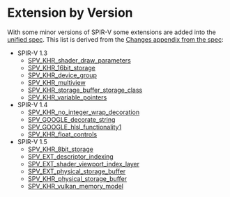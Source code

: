 # Extension by Version

With some minor versions of SPIR-V some extensions are added into the [unified spec](https://registry.khronos.org/SPIR-V/specs/unified1/SPIRV.html#Unified). This list is derived from the [Changes appendix from the spec](https://registry.khronos.org/SPIR-V/specs/unified1/SPIRV.html#_appendix_a_changes):

- SPIR-V 1.3
    - [SPV_KHR_shader_draw_parameters](https://github.com/KhronosGroup/SPIRV-Registry/blob/main/extensions/KHR/SPV_KHR_shader_draw_parameters.asciidoc)
    - [SPV_KHR_16bit_storage](https://github.com/KhronosGroup/SPIRV-Registry/blob/main/extensions/KHR/SPV_KHR_16bit_storage.asciidoc)
    - [SPV_KHR_device_group](https://github.com/KhronosGroup/SPIRV-Registry/blob/main/extensions/KHR/SPV_KHR_device_group.asciidoc)
    - [SPV_KHR_multiview](https://github.com/KhronosGroup/SPIRV-Registry/blob/main/extensions/KHR/SPV_KHR_multiview.asciidoc)
    - [SPV_KHR_storage_buffer_storage_class](https://github.com/KhronosGroup/SPIRV-Registry/blob/main/extensions/KHR/SPV_KHR_storage_buffer_storage_class.asciidoc)
    - [SPV_KHR_variable_pointers](https://github.com/KhronosGroup/SPIRV-Registry/blob/main/extensions/KHR/SPV_KHR_variable_pointers.asciidoc)
- SPIR-V 1.4
    - [SPV_KHR_no_integer_wrap_decoration](https://github.com/KhronosGroup/SPIRV-Registry/blob/main/extensions/KHR/SPV_KHR_no_integer_wrap_decoration.asciidoc)
    - [SPV_GOOGLE_decorate_string](https://github.com/KhronosGroup/SPIRV-Registry/blob/main/extensions/GOOGLE/SPV_GOOGLE_decorate_string.asciidoc)
    - [SPV_GOOGLE_hlsl_functionality1](https://github.com/KhronosGroup/SPIRV-Registry/blob/main/extensions/GOOGLE/SPV_GOOGLE_hlsl_functionality1.asciidoc)
    - [SPV_KHR_float_controls](https://github.com/KhronosGroup/SPIRV-Registry/blob/main/extensions/KHR/SPV_KHR_float_controls.asciidoc)
- SPIR-V 1.5
    - [SPV_KHR_8bit_storage](https://github.com/KhronosGroup/SPIRV-Registry/blob/main/extensions/KHR/SPV_KHR_8bit_storage.asciidoc)
    - [SPV_EXT_descriptor_indexing](https://github.com/KhronosGroup/SPIRV-Registry/blob/main/extensions/EXT/SPV_EXT_descriptor_indexing.asciidoc)
    - [SPV_EXT_shader_viewport_index_layer](https://github.com/KhronosGroup/SPIRV-Registry/blob/main/extensions/EXT/SPV_EXT_shader_viewport_index_layer.asciidoc)
    - [SPV_EXT_physical_storage_buffer](https://github.com/KhronosGroup/SPIRV-Registry/blob/main/extensions/EXT/SPV_EXT_physical_storage_buffer.asciidoc)
    - [SPV_KHR_physical_storage_buffer](https://github.com/KhronosGroup/SPIRV-Registry/blob/main/extensions/KHR/SPV_KHR_physical_storage_buffer.asciidoc)
    - [SPV_KHR_vulkan_memory_model](https://github.com/KhronosGroup/SPIRV-Registry/blob/main/extensions/KHR/SPV_KHR_vulkan_memory_model.asciidoc)
